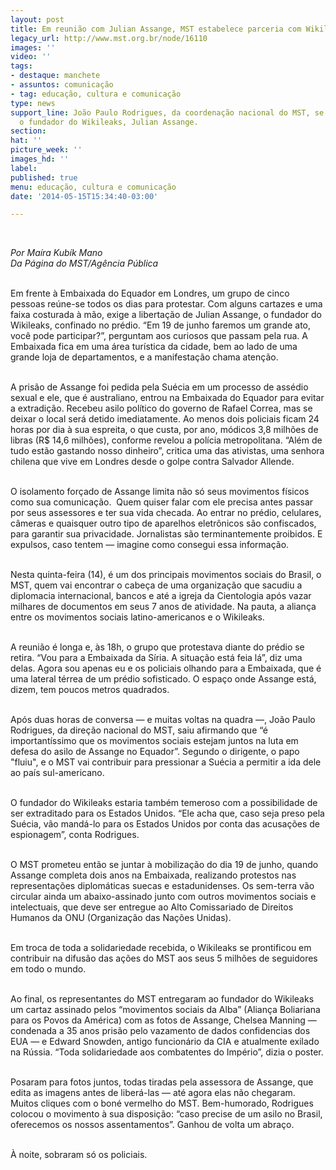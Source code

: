 ```yaml
---
layout: post
title: Em reunião com Julian Assange, MST estabelece parceria com Wikileaks
legacy_url: http://www.mst.org.br/node/16110
images: ''
video: ''
tags:
- destaque: manchete
- assuntos: comunicação
- tag: educação, cultura e comunicação
type: news
support_line: João Paulo Rodrigues, da coordenação nacional do MST, se reuniu com
  o fundador do Wikileaks, Julian Assange.
section: 
hat: ''
picture_week: ''
images_hd: ''
label: 
published: true
menu: educação, cultura e comunicação
date: '2014-05-15T15:34:40-03:00'

---
```

<p class="MsoNormal"><em><br></em></p><p class="MsoNormal"><em>Por Maíra&nbsp;</em><i>Kubík Mano<br></i><em>Da Página do MST/Agência Pública<br><br type="_moz"></em></p><p class="MsoNormal">Em frente à Embaixada do Equador em Londres, um grupo de cinco pessoas reúne-se todos os dias para protestar. Com alguns cartazes e uma faixa costurada à mão, exige a libertação de Julian Assange, o fundador do Wikileaks, confinado no prédio. “Em 19 de junho faremos um grande ato, você pode participar?”, perguntam aos curiosos que passam pela rua. A Embaixada fica em uma área turística da cidade, bem ao lado de uma grande loja de departamentos, e a manifestação chama atenção.</p><p class="MsoNormal"><br>A prisão de Assange foi pedida pela Suécia em um processo de assédio sexual e ele, que é australiano, entrou na Embaixada do Equador para evitar a extradição. Recebeu asilo político do governo de Rafael Correa, mas se deixar o local será detido imediatamente. Ao menos dois policiais ficam 24 horas por dia à sua espreita, o que custa, por ano, módicos 3,8 milhões de libras (R$ 14,6 milhões), conforme revelou a polícia metropolitana. “Além de tudo estão gastando nosso dinheiro”, critica uma das ativistas, uma senhora chilena que vive em Londres desde o golpe contra Salvador Allende.</p><p class="MsoNormal"><br>O isolamento forçado de Assange limita não só seus movimentos físicos como sua comunicação.&nbsp; Quem quiser falar com ele precisa antes passar por seus assessores e ter sua vida checada. Ao entrar no prédio, celulares, câmeras e quaisquer outro tipo de aparelhos eletrônicos são confiscados, para garantir sua privacidade. Jornalistas são terminantemente proibidos. E expulsos, caso tentem — imagine como consegui essa informação.</p><p class="MsoNormal"><br>Nesta quinta-feira (14), é um dos principais movimentos sociais do Brasil, o MST, quem vai encontrar o cabeça de uma organização que sacudiu a diplomacia internacional, bancos e até a igreja da Cientologia após vazar milhares de documentos em seus 7 anos de atividade. Na pauta, a aliança entre os movimentos sociais latino-americanos e o Wikileaks.</p><p class="MsoNormal"><br>A reunião é longa e, às 18h, o grupo que protestava diante do prédio se retira. “Vou para a Embaixada da Síria. A situação está feia lá”, diz uma delas. Agora sou apenas eu e os policiais olhando para a Embaixada, que é uma lateral térrea de um prédio sofisticado. O espaço onde Assange está, dizem, tem poucos metros quadrados.</p><p class="MsoNormal"><br>Após duas horas de conversa — e muitas voltas na quadra —, João Paulo Rodrigues, da direção nacional do MST, saiu afirmando que “é importantíssimo que os movimentos sociais estejam juntos na luta em defesa do asilo de Assange no Equador”. Segundo o dirigente, o papo "fluiu", e o MST vai contribuir para pressionar a Suécia a permitir a ida dele ao país sul-americano.</p><p class="MsoNormal"><br>O fundador do Wikileaks estaria também temeroso com a possibilidade de ser extraditado para os Estados Unidos. “Ele acha que, caso seja preso pela Suécia, vão mandá-lo para os Estados Unidos por conta das acusações de espionagem”, conta Rodrigues.</p><p class="MsoNormal"><br>O MST prometeu então se juntar à mobilização do dia 19 de junho, quando Assange completa dois anos na Embaixada, realizando protestos nas representações diplomáticas suecas e estadunidenses. Os sem-terra vão circular ainda um abaixo-assinado junto com outros movimentos sociais e intelectuais, que deve ser entregue ao Alto Comissariado de Direitos Humanos da ONU (Organização das Nações Unidas).</p><p class="MsoNormal"><br>Em troca de toda a solidariedade recebida, o Wikileaks se prontificou em contribuir na difusão das ações do MST&nbsp;aos seus 5 milhões de seguidores em todo o mundo.<br>&nbsp;</p><p class="MsoNormal">Ao final, os representantes do MST entregaram ao fundador do Wikileaks um cartaz assinado pelos “movimentos sociais da Alba” (Aliança Boliariana para os Povos da América) com as fotos de Assange, Chelsea Manning — condenada a 35 anos prisão pelo vazamento de dados confidencias dos EUA — e Edward Snowden, antigo funcionário da CIA e atualmente exilado na Rússia. “Toda solidariedade aos combatentes do Império”, dizia o poster.</p><p class="MsoNormal"><br>Posaram para fotos juntos, todas tiradas pela assessora de Assange, que edita as imagens antes de liberá-las — até agora elas não chegaram. Muitos cliques com o boné vermelho do MST. Bem-humorado, Rodrigues colocou o movimento à sua disposição: “caso precise de um asilo no Brasil, oferecemos os nossos assentamentos”. Ganhou de volta um abraço.</p><p class="MsoNormal"><br>À noite, sobraram só os policiais.</p><p class="MsoNormal">&nbsp;</p><p class="MsoNormal">&nbsp;</p>
